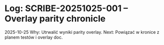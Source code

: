 # Log: SCRIBE-20251025-001 – Overlay parity chronicle

2025-10-25 Why: Utrwalić wyniki parity overlay. Next: Powiązać w kronice z planem testów i overlay doc.


